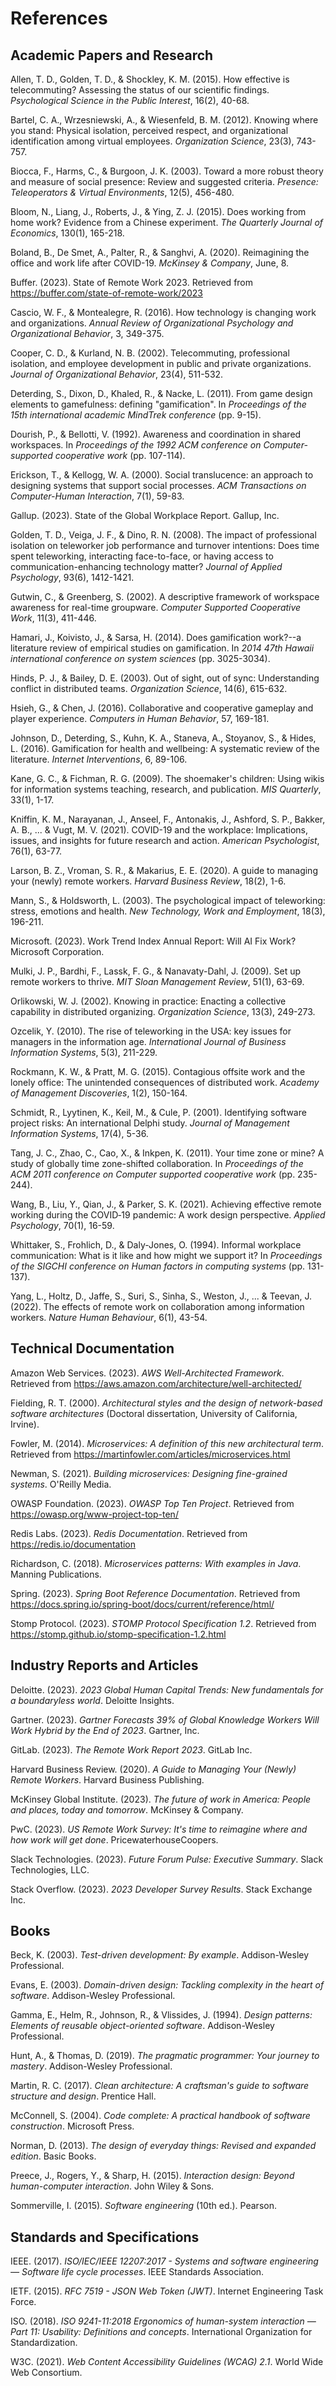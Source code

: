 # References

## Academic Papers and Research

Allen, T. D., Golden, T. D., & Shockley, K. M. (2015). How effective is telecommuting? Assessing the status of our scientific findings. *Psychological Science in the Public Interest*, 16(2), 40-68.

Bartel, C. A., Wrzesniewski, A., & Wiesenfeld, B. M. (2012). Knowing where you stand: Physical isolation, perceived respect, and organizational identification among virtual employees. *Organization Science*, 23(3), 743-757.

Biocca, F., Harms, C., & Burgoon, J. K. (2003). Toward a more robust theory and measure of social presence: Review and suggested criteria. *Presence: Teleoperators & Virtual Environments*, 12(5), 456-480.

Bloom, N., Liang, J., Roberts, J., & Ying, Z. J. (2015). Does working from home work? Evidence from a Chinese experiment. *The Quarterly Journal of Economics*, 130(1), 165-218.

Boland, B., De Smet, A., Palter, R., & Sanghvi, A. (2020). Reimagining the office and work life after COVID-19. *McKinsey & Company*, June, 8.

Buffer. (2023). State of Remote Work 2023. Retrieved from https://buffer.com/state-of-remote-work/2023

Cascio, W. F., & Montealegre, R. (2016). How technology is changing work and organizations. *Annual Review of Organizational Psychology and Organizational Behavior*, 3, 349-375.

Cooper, C. D., & Kurland, N. B. (2002). Telecommuting, professional isolation, and employee development in public and private organizations. *Journal of Organizational Behavior*, 23(4), 511-532.

Deterding, S., Dixon, D., Khaled, R., & Nacke, L. (2011). From game design elements to gamefulness: defining "gamification". In *Proceedings of the 15th international academic MindTrek conference* (pp. 9-15).

Dourish, P., & Bellotti, V. (1992). Awareness and coordination in shared workspaces. In *Proceedings of the 1992 ACM conference on Computer-supported cooperative work* (pp. 107-114).

Erickson, T., & Kellogg, W. A. (2000). Social translucence: an approach to designing systems that support social processes. *ACM Transactions on Computer-Human Interaction*, 7(1), 59-83.

Gallup. (2023). State of the Global Workplace Report. Gallup, Inc.

Golden, T. D., Veiga, J. F., & Dino, R. N. (2008). The impact of professional isolation on teleworker job performance and turnover intentions: Does time spent teleworking, interacting face-to-face, or having access to communication-enhancing technology matter? *Journal of Applied Psychology*, 93(6), 1412-1421.

Gutwin, C., & Greenberg, S. (2002). A descriptive framework of workspace awareness for real-time groupware. *Computer Supported Cooperative Work*, 11(3), 411-446.

Hamari, J., Koivisto, J., & Sarsa, H. (2014). Does gamification work?--a literature review of empirical studies on gamification. In *2014 47th Hawaii international conference on system sciences* (pp. 3025-3034).

Hinds, P. J., & Bailey, D. E. (2003). Out of sight, out of sync: Understanding conflict in distributed teams. *Organization Science*, 14(6), 615-632.

Hsieh, G., & Chen, J. (2016). Collaborative and cooperative gameplay and player experience. *Computers in Human Behavior*, 57, 169-181.

Johnson, D., Deterding, S., Kuhn, K. A., Staneva, A., Stoyanov, S., & Hides, L. (2016). Gamification for health and wellbeing: A systematic review of the literature. *Internet Interventions*, 6, 89-106.

Kane, G. C., & Fichman, R. G. (2009). The shoemaker's children: Using wikis for information systems teaching, research, and publication. *MIS Quarterly*, 33(1), 1-17.

Kniffin, K. M., Narayanan, J., Anseel, F., Antonakis, J., Ashford, S. P., Bakker, A. B., ... & Vugt, M. V. (2021). COVID-19 and the workplace: Implications, issues, and insights for future research and action. *American Psychologist*, 76(1), 63-77.

Larson, B. Z., Vroman, S. R., & Makarius, E. E. (2020). A guide to managing your (newly) remote workers. *Harvard Business Review*, 18(2), 1-6.

Mann, S., & Holdsworth, L. (2003). The psychological impact of teleworking: stress, emotions and health. *New Technology, Work and Employment*, 18(3), 196-211.

Microsoft. (2023). Work Trend Index Annual Report: Will AI Fix Work? Microsoft Corporation.

Mulki, J. P., Bardhi, F., Lassk, F. G., & Nanavaty-Dahl, J. (2009). Set up remote workers to thrive. *MIT Sloan Management Review*, 51(1), 63-69.

Orlikowski, W. J. (2002). Knowing in practice: Enacting a collective capability in distributed organizing. *Organization Science*, 13(3), 249-273.

Ozcelik, Y. (2010). The rise of teleworking in the USA: key issues for managers in the information age. *International Journal of Business Information Systems*, 5(3), 211-229.

Rockmann, K. W., & Pratt, M. G. (2015). Contagious offsite work and the lonely office: The unintended consequences of distributed work. *Academy of Management Discoveries*, 1(2), 150-164.

Schmidt, R., Lyytinen, K., Keil, M., & Cule, P. (2001). Identifying software project risks: An international Delphi study. *Journal of Management Information Systems*, 17(4), 5-36.

Tang, J. C., Zhao, C., Cao, X., & Inkpen, K. (2011). Your time zone or mine? A study of globally time zone-shifted collaboration. In *Proceedings of the ACM 2011 conference on Computer supported cooperative work* (pp. 235-244).

Wang, B., Liu, Y., Qian, J., & Parker, S. K. (2021). Achieving effective remote working during the COVID‐19 pandemic: A work design perspective. *Applied Psychology*, 70(1), 16-59.

Whittaker, S., Frohlich, D., & Daly-Jones, O. (1994). Informal workplace communication: What is it like and how might we support it? In *Proceedings of the SIGCHI conference on Human factors in computing systems* (pp. 131-137).

Yang, L., Holtz, D., Jaffe, S., Suri, S., Sinha, S., Weston, J., ... & Teevan, J. (2022). The effects of remote work on collaboration among information workers. *Nature Human Behaviour*, 6(1), 43-54.

## Technical Documentation

Amazon Web Services. (2023). *AWS Well-Architected Framework*. Retrieved from https://aws.amazon.com/architecture/well-architected/

Fielding, R. T. (2000). *Architectural styles and the design of network-based software architectures* (Doctoral dissertation, University of California, Irvine).

Fowler, M. (2014). *Microservices: A definition of this new architectural term*. Retrieved from https://martinfowler.com/articles/microservices.html

Newman, S. (2021). *Building microservices: Designing fine-grained systems*. O'Reilly Media.

OWASP Foundation. (2023). *OWASP Top Ten Project*. Retrieved from https://owasp.org/www-project-top-ten/

Redis Labs. (2023). *Redis Documentation*. Retrieved from https://redis.io/documentation

Richardson, C. (2018). *Microservices patterns: With examples in Java*. Manning Publications.

Spring. (2023). *Spring Boot Reference Documentation*. Retrieved from https://docs.spring.io/spring-boot/docs/current/reference/html/

Stomp Protocol. (2023). *STOMP Protocol Specification 1.2*. Retrieved from https://stomp.github.io/stomp-specification-1.2.html

## Industry Reports and Articles

Deloitte. (2023). *2023 Global Human Capital Trends: New fundamentals for a boundaryless world*. Deloitte Insights.

Gartner. (2023). *Gartner Forecasts 39% of Global Knowledge Workers Will Work Hybrid by the End of 2023*. Gartner, Inc.

GitLab. (2023). *The Remote Work Report 2023*. GitLab Inc.

Harvard Business Review. (2020). *A Guide to Managing Your (Newly) Remote Workers*. Harvard Business Publishing.

McKinsey Global Institute. (2023). *The future of work in America: People and places, today and tomorrow*. McKinsey & Company.

PwC. (2023). *US Remote Work Survey: It's time to reimagine where and how work will get done*. PricewaterhouseCoopers.

Slack Technologies. (2023). *Future Forum Pulse: Executive Summary*. Slack Technologies, LLC.

Stack Overflow. (2023). *2023 Developer Survey Results*. Stack Exchange Inc.

## Books

Beck, K. (2003). *Test-driven development: By example*. Addison-Wesley Professional.

Evans, E. (2003). *Domain-driven design: Tackling complexity in the heart of software*. Addison-Wesley Professional.

Gamma, E., Helm, R., Johnson, R., & Vlissides, J. (1994). *Design patterns: Elements of reusable object-oriented software*. Addison-Wesley Professional.

Hunt, A., & Thomas, D. (2019). *The pragmatic programmer: Your journey to mastery*. Addison-Wesley Professional.

Martin, R. C. (2017). *Clean architecture: A craftsman's guide to software structure and design*. Prentice Hall.

McConnell, S. (2004). *Code complete: A practical handbook of software construction*. Microsoft Press.

Norman, D. (2013). *The design of everyday things: Revised and expanded edition*. Basic Books.

Preece, J., Rogers, Y., & Sharp, H. (2015). *Interaction design: Beyond human-computer interaction*. John Wiley & Sons.

Sommerville, I. (2015). *Software engineering* (10th ed.). Pearson.

## Standards and Specifications

IEEE. (2017). *ISO/IEC/IEEE 12207:2017 - Systems and software engineering — Software life cycle processes*. IEEE Standards Association.

IETF. (2015). *RFC 7519 - JSON Web Token (JWT)*. Internet Engineering Task Force.

ISO. (2018). *ISO 9241-11:2018 Ergonomics of human-system interaction — Part 11: Usability: Definitions and concepts*. International Organization for Standardization.

W3C. (2021). *Web Content Accessibility Guidelines (WCAG) 2.1*. World Wide Web Consortium.